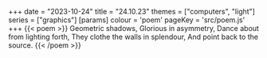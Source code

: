 +++
date = "2023-10-24"
title = "24.10.23"
themes = ["computers", "light"]
series = ["graphics"]
[params]
  colour = 'poem'
  pageKey = 'src/poem.js'
+++
{{< poem >}}
Geometric shadows,
Glorious in asymmetry,
Dance about from lighting forth,
They clothe the walls in splendour,
And point back to the source.
{{< /poem >}}